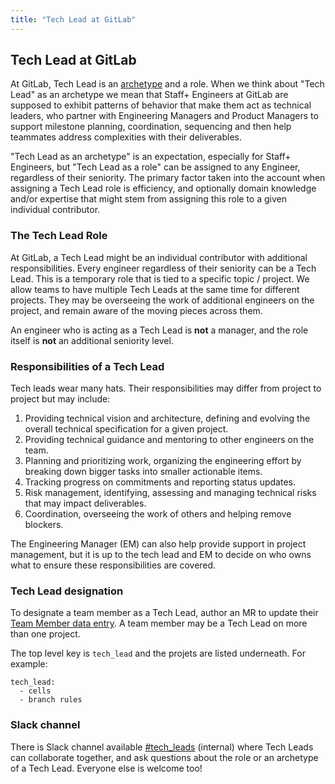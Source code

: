 ```yaml
---
title: "Tech Lead at GitLab"
---
```


## Tech Lead at GitLab

At GitLab, Tech Lead is an [archetype](/handbook/engineering/ic-leadership) and a role. When we think
about "Tech Lead" as an archetype we mean that Staff+ Engineers at GitLab are
supposed to exhibit patterns of behavior that make them act as technical
leaders, who partner with Engineering Managers and Product Managers to support
milestone planning, coordination, sequencing and then help teammates address
complexities with their deliverables.

"Tech Lead as an archetype" is an expectation, especially for Staff+ Engineers,
but "Tech Lead as a role" can be assigned to any Engineer, regardless of their
seniority. The primary factor taken into the account when assigning a Tech Lead
role is efficiency, and optionally domain knowledge and/or expertise that might stem from
assigning this role to a given individual contributor.

### The Tech Lead Role

At GitLab, a Tech Lead might be an individual contributor with additional
responsibilities. Every engineer regardless of their seniority can be a Tech
Lead. This is a temporary role that is tied to a specific topic / project. We
allow teams to have multiple Tech Leads at the same time for different
projects. They may be overseeing the work of additional engineers on the project,
and remain aware of the moving pieces across them.

An engineer who is acting as a Tech Lead is **not** a manager, and the role
itself is **not** an additional seniority level.

### Responsibilities of a Tech Lead

Tech leads wear many hats. Their responsibilities may differ from project to
project but may include:

1. Providing technical vision and architecture, defining and evolving the
   overall technical specification for a given project.
1. Providing technical guidance and mentoring to other engineers on the team.
1. Planning and prioritizing work, organizing the engineering effort by
   breaking down bigger tasks into smaller actionable items.
1. Tracking progress on commitments and reporting status updates.
1. Risk management, identifying, assessing and managing technical risks that
   may impact deliverables.
1. Coordination, overseeing the work of others and helping remove blockers.

The Engineering Manager (EM) can also help provide support in project management, but it is up to the tech lead and EM to decide on who owns what to ensure these responsibilities are covered.

### Tech Lead designation

To designate a team member as a Tech Lead, author an MR to update their [Team Member data entry](https://gitlab.com/gitlab-com/www-gitlab-com/-/tree/master/data/team_members). A team member may be a Tech Lead on more than one project.

The top level key is `tech_lead` and the projets are listed underneath. For example:

```
tech_lead:
  - cells
  - branch rules
```

### Slack channel

There is Slack channel available
[#tech_leads](https://gitlab.enterprise.slack.com/archives/C06ALUU5NKS)
(internal) where Tech Leads can collaborate together, and ask questions about
the role or an archetype of a Tech Lead. Everyone else is welcome too!
